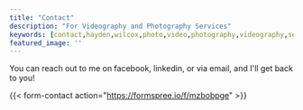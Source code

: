 ```yaml
---
title: "Contact"
description: "For Videography and Photography Services"
keywords: [contact,hayden,wilcox,photo,video,photography,videography,services]
featured_image: ''
---
```


You can reach out to me on facebook, linkedin, or via email, and I'll get back to you!

{{< form-contact action="https://formspree.io/f/mzbobpge" >}}
